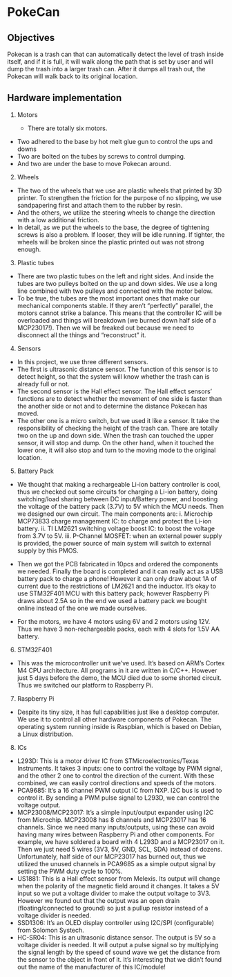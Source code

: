 # PokeCan

## Objectives
Pokecan is a trash can that can automatically detect the level of trash inside itself, and if it is full, it will walk along the path that is set by user and will dump the trash into a larger trash can. After it dumps all trash out, the Pokecan will walk back to its original location.

## Hardware implementation
1. Motors

    * There are totally six motors.
* Two adhered to the base by hot melt glue gun to control the ups and downs
* Two are bolted on the tubes by screws to control dumping.
* And two are under the base to move Pokecan around.

2. Wheels

* The two of the wheels that we use are plastic wheels that printed by 3D printer. To strengthen the friction
for the purpose of no slipping, we use sandpapering first and attach them to the rubber by resin.
* And the others, we utilize the steering wheels to change the direction with a low additional friction.
* In detail, as we put the wheels to the base, the degree of tightening screws is also a problem. If looser,
they will be idle running. If tighter, the wheels will be broken since the plastic printed out was not strong
enough.

3. Plastic tubes

* There are two plastic tubes on the left and right sides. And inside the tubes are two pulleys bolted on the
up and down sides. We use a long line combined with two pulleys and connected with the motor below.
* To be true, the tubes are the most important ones that make our mechanical components stable. If they
aren’t “perfectly” parallel, the motors cannot strike a balance. This means that the controller IC will be
overloaded and things will breakdown (we burned down half side of a MCP23017!). Then we will be
freaked out because we need to disconnect all the things and “reconstruct” it.

4. Sensors

* In this project, we use three different sensors.
* The first is ultrasonic distance sensor. The function of this sensor is to detect height, so that the system will
know whether the trash can is already full or not.
* The second sensor is the Hall effect sensor. The Hall effect sensors’ functions are to detect whether the
movement of one side is faster than the another side or not and to determine the distance Pokecan has
moved.
* The other one is a micro switch, but we used it like a sensor. It take the responsibility of checking the
height of the trash can. There are totally two on the up and down side. When the trash can touched the
upper sensor, it will stop and dump. On the other hand, when it touched the lower one, it will also stop
and turn to the moving mode to the original location.

5. Battery Pack

* We thought that making a rechargeable Li-ion battery controller is cool, thus we checked out some circuits
for charging a Li-ion battery, doing switching/load sharing between DC input/Battery power, and boosting
the voltage of the battery pack (3.7V) to 5V which the MCU needs. Then we designed our own circuit. The
main components are:
    i. Microchip MCP73833 charge management IC: to charge and protect the Li-ion battery.
    ii. TI LM2621 switching voltage boost IC: to boost the voltage from 3.7V to 5V.
    iii. P-Channel MOSFET: when an external power supply is provided, the power source of main system
will switch to external supply by this PMOS.

* Then we got the PCB fabricated in 10pcs and ordered the components we needed. Finally the board is
completed and it can really act as a USB battery pack to charge a phone! However it can only draw about
1A of current due to the restrictions of LM2621 and the inductor. It’s okay to use STM32F401 MCU with
this battery pack; however Raspberry Pi draws about 2.5A so in the end we used a battery pack we bought
online instead of the one we made ourselves.
* For the motors, we have 4 motors using 6V and 2 motors using 12V. Thus we have 3 non-rechargeable
packs, each with 4 slots for 1.5V AA battery.

6. STM32F401

* This was the microcontroller unit we’ve used. It’s based on ARM’s Cortex M4 CPU architecture. All
programs in it are written in C/C++. However just 5 days before the demo, the MCU died due to some
shorted circuit. Thus we switched our platform to Raspberry Pi.

7. Raspberry Pi

* Despite its tiny size, it has full capabilities just like a desktop computer. We use it to control all other
hardware components of Pokecan. The operating system running inside is Raspbian, which is based on
Debian, a Linux distribution.

8. ICs

* L293D: This is a motor driver IC from STMicroelectronics/Texas Instruments. It takes 3 inputs: one to
control the voltage by PWM signal, and the other 2 one to control the direction of the current. With these
combined, we can easily control directions and speeds of the motors.
* PCA9685: It’s a 16 channel PWM output IC from NXP. I2C bus is used to control it. By sending a PWM pulse
signal to L293D, we can control the voltage output.
* MCP23008/MCP23017: It’s a simple input/output expander using I2C from Microchip. MCP23008 has 8
channels and MCP23017 has 16 channels. Since we need many inputs/outputs, using these can avoid
having many wires between Raspberry Pi and other components. For example, we have soldered a board
with 4 L293D and a MCP23017 on it. Then we just need 5 wires (3V3, 5V, GND, SCL, SDA) instead of dozens.
Unfortunately, half side of our MCP23017 has burned out, thus we utilized the unused channels in
PCA9685 as a simple output signal by setting the PWM duty cycle to 100%.
* US1881: This is a Hall effect sensor from Melexis. Its output will change when the polarity of the magnetic
field around it changes. It takes a 5V input so we put a voltage divider to make the output voltage to 3V3.
However we found out that the output was an open drain (floating/connected to ground) so just a pullup
resistor instead of a voltage divider is needed.
* SSD1306: It’s an OLED display controller using I2C/SPI (configurable) from Solomon Systech.
* HC-SR04: This is an ultrasonic distance sensor. The output is 5V so a voltage divider is needed. It will
output a pulse signal so by multiplying the signal length by the speed of sound wave we get the distance
from the sensor to the object in front of it. It’s interesting that we didn’t found out the name of the
manufacturer of this IC/module!
